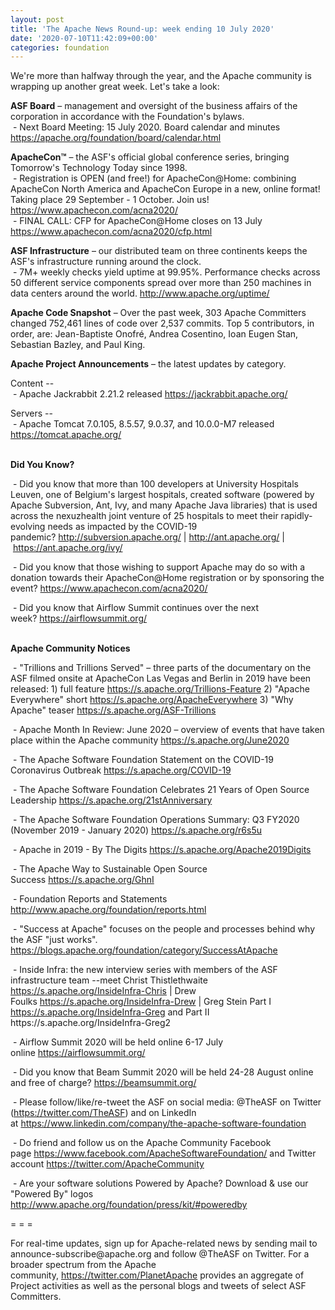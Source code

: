 ```yaml
---
layout: post
title: 'The Apache News Round-up: week ending 10 July 2020'
date: '2020-07-10T11:42:09+00:00'
categories: foundation
---
```

<p></p><p></p><p></p><p></p><p>We're more than halfway through the year, and the Apache community is wrapping up another great week. Let's take a look:</p><b></b><span style="font-weight: 700;">ASF Board</span>&nbsp;– management and oversight of the business affairs of the corporation in accordance with the Foundation's bylaws.<br>&nbsp;- Next Board Meeting: 15 July 2020. Board calendar and minutes <a href="https://apache.org/foundation/board/calendar.html" target="_blank">https://apache.org/foundation/board/calendar.html</a><br><p></p><p><span style="font-weight: 700;">ApacheCon™</span>&nbsp;– the ASF's official global conference series, bringing Tomorrow's Technology Today since 1998.<br>&nbsp;- Registration is OPEN (and free!) for ApacheCon@Home: combining ApacheCon North America and ApacheCon 
Europe in a new, online format! Taking place 29 September - 1 October. Join us! <a href="https://www.apachecon.com/acna2020/" target="_blank">https://www.apachecon.com/acna2020/</a><span class="c-link"><br></span>&nbsp;- FINAL CALL: CFP for ApacheCon@Home closes on 13 July <a href="https://www.apachecon.com/acna2020/cfp.html" target="_blank">https://www.apachecon.com/acna2020/cfp.html</a> <br></p><p><span style="font-weight: 700;">ASF Infrastructure</span>&nbsp;– our distributed team on three continents keeps the ASF's infrastructure running around the clock.<br>&nbsp;-
 7M+ weekly checks yield uptime at 99.95%. Performance checks across 50 
different service components spread over more than 250 machines in data 
centers around the world.&nbsp;<a href="http://www.apache.org/uptime/" target="_blank">http://www.apache.org/uptime/</a><br></p><p><span style="font-weight: 700;">Apache Code Snapshot</span>&nbsp;– Over the past week, 303 Apache Committers changed 752,461 lines of code over&nbsp;2,537 commits. Top 5 contributors, in order, are: Jean-Baptiste Onofré, Andrea Cosentino, Ioan Eugen Stan, Sebastian Bazley, and Paul King.</p><p><span style="font-weight: 700;">Apache Project Announcements</span>&nbsp;– the latest updates by category.</p><p>Content --<br>&nbsp;- Apache Jackrabbit 2.21.2 released <a href="https://jackrabbit.apache.org/" target="_blank">https://jackrabbit.apache.org/</a><br></p>Servers --<br>&nbsp;- Apache Tomcat 7.0.105, 8.5.57, 9.0.37, and 10.0.0-M7 released <a href="https://tomcat.apache.org/" target="_blank">https://tomcat.apache.org/</a><p></p><p><br><span style="font-weight: 700;">Did You Know?</span></p><p>&nbsp;- Did you know that more than 100 developers at University Hospitals Leuven, one of Belgium's largest hospitals, created software (powered by Apache Subversion, Ant, Ivy, and many Apache Java libraries) that is used across the nexuzhealth joint venture of 25 hospitals to meet their rapidly-evolving needs as impacted by the COVID-19 pandemic?&nbsp;<a href="http://subversion.apache.org/" target="_blank">http://subversion.apache.org/</a>&nbsp;|&nbsp;<a href="http://ant.apache.org/" target="_blank">http://ant.apache.org/</a>&nbsp;|&nbsp;<a href="https://ant.apache.org/ivy/" target="_blank">https://ant.apache.org/ivy/</a>&nbsp;&nbsp;</p><p>&nbsp;- Did you know that those wishing to support Apache may do so with a donation towards their ApacheCon@Home registration or by sponsoring the event?&nbsp;<a href="https://www.apachecon.com/acna2020/" target="_blank">https://www.apachecon.com/acna2020/</a>&nbsp;<br></p><p>&nbsp;- Did you know that Airflow Summit continues over the next week?&nbsp;<a href="https://airflowsummit.org/" target="_blank">https://airflowsummit.org/</a><br><br></p><p><span style="font-weight: 700;">Apache Community Notices</span></p><p>&nbsp;-
 "Trillions and Trillions Served" – three parts of the documentary on the ASF 
filmed onsite at ApacheCon Las Vegas and Berlin in 2019 have been released: 1) full feature&nbsp;<a href="https://s.apache.org/Trillions-Feature" target="_blank">https://s.apache.org/Trillions-Feature</a>&nbsp;2) "Apache Everywhere" short <a href="https://s.apache.org/ApacheEverywhere" target="_blank">https://s.apache.org/ApacheEverywhere</a>&nbsp;3) "Why Apache" teaser <a href="https://s.apache.org/ASF-Trillions" target="_blank">https://s.apache.org/ASF-Trillions</a>&nbsp;</p><p>&nbsp;- Apache Month In Review: June 2020 – overview of events that have taken place within the Apache community&nbsp;<a href="https://s.apache.org/June2020" target="_blank">https://s.apache.org/June2020</a></p><p>&nbsp;- The Apache Software Foundation Statement on the COVID-19 Coronavirus Outbreak <a href="https://s.apache.org/COVID-19" target="_blank">https://s.apache.org/COVID-19</a>&nbsp; <br></p><p>&nbsp;- The Apache Software Foundation Celebrates 21 Years of Open Source Leadership&nbsp;<a href="https://s.apache.org/21stAnniversary" rel="noreferrer" target="_blank" data-saferedirecturl="https://www.google.com/url?q=https://s.apache.org/21stAnniversary&amp;source=gmail&amp;ust=1586580638108000&amp;usg=AFQjCNHhBfHrSsg8TFX4Lwsa4GFZdonhcA">https://s.apache.org/21stAnniv<wbr>ersary</a></p><p>&nbsp;- The Apache Software Foundation Operations Summary: Q3 FY2020 (November 2019 - January 2020) <a href="https://s.apache.org/r6s5u" target="_blank">https://s.apache.org/r6s5u</a><br></p><p>&nbsp;- Apache in 2019 - By The Digits&nbsp;<a href="https://s.apache.org/Apache2019Digits">https://s.apache.org/Apache2019Digits</a></p><p>&nbsp;- The Apache Way to Sustainable Open Source Success&nbsp;<a href="https://s.apache.org/GhnI">https://s.apache.org/GhnI</a></p><p>&nbsp;- Foundation Reports and Statements <a href="http://www.apache.org/foundation/reports.html" target="_blank">http://www.apache.org/foundation/reports.html</a><br></p><p>&nbsp;- "Success at Apache" focuses on the people and processes behind why the ASF "just works". <a href="https://blogs.apache.org/foundation/category/SuccessAtApache" target="_blank">https://blogs.apache.org/foundation/category/SuccessAtApache</a><br></p><div><p>&nbsp;- Inside Infra: the new interview series with members of the ASF infrastructure team --meet Christ Thistlethwaite <a href="https://s.apache.org/InsideInfra-Chris" target="_blank">https://s.apache.org/InsideInfra-Chris</a>&nbsp;| Drew Foulks&nbsp;<a href="https://s.apache.org/InsideInfra-Drew" rel="noreferrer" target="_blank" data-saferedirecturl="https://www.google.com/url?q=https://s.apache.org/InsideInfra-Drew&amp;source=gmail&amp;ust=1588339104628000&amp;usg=AFQjCNF9dVEn48pV7o9HBG14sP9uprU8Xw">https://s.apache.org/InsideInf<wbr>ra-Drew</a>&nbsp;| Greg Stein Part I <a href="https://s.apache.org/InsideInfra-Greg" target="_blank">https://s.apache.org/InsideInfra-Greg</a>&nbsp;and Part II https://s.apache.org/InsideInfra-Greg2&nbsp;</p></div><p></p><div><p>&nbsp;- Airflow Summit 2020 will be held online 6-17 July online&nbsp;<a href="https://airflowsummit.org/" target="_blank">https://airflowsummit.org/</a></p><p>&nbsp;- Did you know that Beam Summit 2020 will be held 24-28 August online and free of charge? <a href="https://beamsummit.org/" target="_blank">https://beamsummit.org/</a><br></p><p>&nbsp;- Please follow/like/re-tweet the ASF on social media: @TheASF on Twitter (<a href="https://twitter.com/TheASF">https://twitter.com/TheASF</a>) and on LinkedIn at&nbsp;<a href="https://www.linkedin.com/company/the-apache-software-foundation">https://www.linkedin.com/company/the-apache-software-foundation</a></p><p>&nbsp;- Do friend and follow us on the Apache Community Facebook page&nbsp;<a href="https://www.facebook.com/ApacheSoftwareFoundation/">https://www.facebook.com/ApacheSoftwareFoundation/</a>&nbsp;and Twitter account&nbsp;<a href="https://twitter.com/ApacheCommunity">https://twitter.com/ApacheCommunity</a></p></div><p></p><div>&nbsp;- Are your software solutions Powered by Apache? Download &amp; use our "Powered By" logos <a href="http://www.apache.org/foundation/press/kit/#poweredby" target="_blank">http://www.apache.org/foundation/press/kit/#poweredby</a><br></div><p><span class="LrzXr"></span><span class="LrzXr"></span></p><div><p>= = =</p><p>For
 real-time updates, sign up for Apache-related news by sending mail to 
announce-subscribe@apache.org and follow @TheASF on Twitter. For a 
broader spectrum from the Apache community,&nbsp;<a href="https://twitter.com/PlanetApache">https://twitter.com/PlanetApache</a>&nbsp;provides an aggregate of Project activities as well as the personal blogs and tweets of select ASF Committers.</p></div><p></p><p></p><p></p><p></p>
